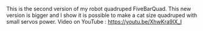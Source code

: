 This is the second version of my robot quadruped FiveBarQuad.
This new version is bigger and I show it is possible to make a cat size quadruped with small servos power.
Video on YouTube : https://youtu.be/XhwKra9lX_I
